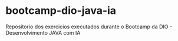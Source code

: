 # bootcamp-dio-java-ia
Repositorio dos exercicios executados durante o Bootcamp da DIO - Desenvolvimento JAVA com IA
